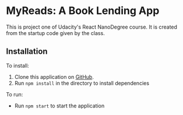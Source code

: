 # MyReads: A Book Lending App
This is project one of Udacity's React NanoDegree course. It is created from the startup code given by the class.
## Installation
To install:
1. Clone this application on [GitHub](https://github.com/w1jp/udacity-reactnd-prj-01).
2. Run ```npm install``` in the directory to install dependencies

To run:
* Run ```npm start``` to start the application
